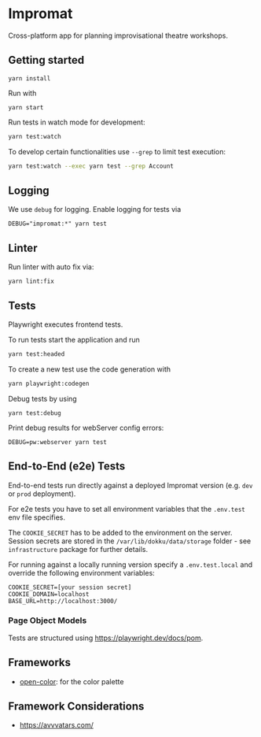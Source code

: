 # Impromat

Cross-platform app for planning improvisational theatre workshops.

## Getting started

```
yarn install
```

Run with

```
yarn start
```

Run tests in watch mode for development:

```sh
yarn test:watch
```

To develop certain functionalities use `--grep` to limit test execution:

```sh
yarn test:watch --exec yarn test --grep Account
```

## Logging

We use `debug` for logging. Enable logging for tests via

```
DEBUG="impromat:*" yarn test
```

## Linter

Run linter with auto fix via:

```
yarn lint:fix
```

## Tests

Playwright executes frontend tests.

To run tests start the application and run

```sh
yarn test:headed
```

To create a new test use the code generation with

```sh
yarn playwright:codegen
```

Debug tests by using

```
yarn test:debug
```

Print debug results for webServer config errors:

```
DEBUG=pw:webserver yarn test
```

## End-to-End (e2e) Tests

End-to-end tests run directly against a deployed Impromat version (e.g. `dev` or `prod` deployment).

For e2e tests you have to set all environment variables that the `.env.test` env file specifies.

The `COOKIE_SECRET` has to be added to the environment on the server. Session secrets are stored in the `/var/lib/dokku/data/storage` folder - see `infrastructure` package for further details.

For running against a locally running version specify a `.env.test.local` and override the following environment variables:

```
COOKIE_SECRET=[your session secret]
COOKIE_DOMAIN=localhost
BASE_URL=http://localhost:3000/
```

### Page Object Models

Tests are structured using https://playwright.dev/docs/pom.

## Frameworks

- [open-color](https://github.com/yeun/open-color): for the color palette

## Framework Considerations

- https://avvvatars.com/
